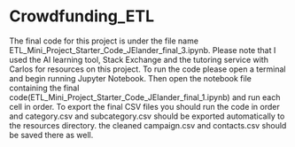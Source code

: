 # Crowdfunding_ETL
The final code for this project is under the file name ETL_Mini_Project_Starter_Code_JElander_final_3.ipynb. Please note that I used the AI learning tool, Stack Exchange and the tutoring service with Carlos for resources on this project.
To run the code please open a terminal and begin running Jupyter Notebook. Then open the notebook file containing the final code(ETL_Mini_Project_Starter_Code_JElander_final_1.ipynb) and run each cell in order.
To export the final CSV files you should run the code in order and category.csv and subcategory.csv should be exported automatically to the resources directory. the cleaned campaign.csv and contacts.csv should be saved there as well.
